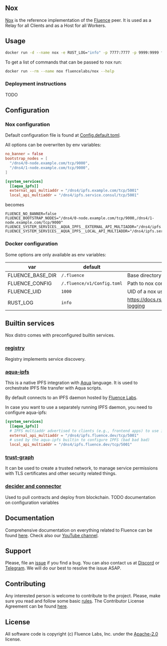 ## Nox

[Nox](https://github.com/fluencelabs/nox) is the reference implementation of the
[Fluence](https://fluence.network) peer. It is used as a Relay for all Clients
and as a Host for all Workers.

## Usage

```bash
docker run -d --name nox -e RUST_LOG="info" -p 7777:7777 -p 9999:9999 fluencelabs/nox
```

To get a list of commands that can be passed to nox run:

```bash
docker run --rm --name nox fluencelabs/nox --help
```

### Deployment instructions

TODO

## Configuration

### Nox configuration

Default configuration file is found at
[Config.default.toml](https://github.com/fluencelabs/nox/tree/master/Config.default.toml).

All options can be overwriten by env variables:

```toml
no_banner = false
bootstrap_nodes = [
  "/dns4/0-node.example.com/tcp/9000",
  "/dns4/1-node.example.com/tcp/9000",
]

[system_services]
  [[aqua_ipfs]]
  external_api_multiaddr = "/dns4/ipfs.example.com/tcp/5001"
  local_api_multiaddr = "/dns4/ipfs.service.consul/tcp/5001"
```

becomes

```shell
FLUENCE_NO_BANNER=false
FLUENCE_BOOTSTRAP_NODES="/dns4/0-node.example.com/tcp/9000,/dns4/1-node.example.com/tcp/9000"
FLUENCE_SYSTEM_SERVICES__AQUA_IPFS__EXTERNAL_API_MULTIADDR="/dns4/ipfs.example.com/tcp/5001"
FLUENCE_SYSTEM_SERVICES__AQUA_IPFS__LOCAL_API_MULTIADDR="/dns4/ipfs.service.consul/tcp/5001"
```

### Docker configuration

Some options are only available as env variables:

| var              | default                    | description                                                    |
| ---------------- | -------------------------- | -------------------------------------------------------------- |
| FLUENCE_BASE_DIR | `/.fluence`                | Base directory for nox persistent data                         |
| FLUENCE_CONFIG   | `/.fluence/v1/Config.toml` | Path to nox config file                                        |
| FLUENCE_UID      | `1000`                     | UID of a nox user who owns persistent data                     |
| RUST_LOG         | `info`                     | https://docs.rs/env_logger/0.10.0/env_logger/#enabling-logging |

## Builtin services

Nox distro comes with preconfigured builtin services.

### [registry](https://github.com/fluencelabs/registry)

Registry implements service discovery.

### [aqua-ipfs](https://github.com/fluencelabs/aqua-ipfs)

This is a native IPFS integration with
[Aqua](https://fluence.dev/docs/aqua-book/introduction) language. It is used to
orchestrate IPFS file transfer with Aqua scripts.

By default connects to an IPFS daemon hosted by
[Fluence Labs](https://fluence.network).

In case you want to use a separately running IPFS daemon, you need to configure
aqua-ipfs:

```toml
[system_services]
  [[aqua_ipfs]]
  # IPFS multiaddr advertised to clients (e.g., frontend apps) to use in uploading files (ipfs.put), managing pins (ipfs.pin) etc
  external_api_multiaddr = "/dns4/ipfs.fluence.dev/tcp/5001"
  # used by the aqua-ipfs builtin to configure IPFS (bad bad bad)
  local_api_multiaddr = "/dns4/ipfs.fluence.dev/tcp/5001"
```

### [trust-graph](https://github.com/fluencelabs/trust-graph)

It can be used to create a trusted network, to manage service permissions with
TLS certificates and other security related things.

### [decider and connector](https://github.com/fluencelabs/decider)

Used to pull contracts and deploy from blockchain. TODO documentation on
configuration variables

## Documentation

Comprehensive documentation on everything related to Fluence can be found
[here](https://fluence.dev/). Check also our
[YouTube channel](https://www.youtube.com/@fluencelabs).

## Support

Please, file an [issue](https://github.com/fluencelabs/nox/issues) if you find a
bug. You can also contact us at [Discord](https://discord.com/invite/5qSnPZKh7u)
or [Telegram](https://t.me/fluence_project). We will do our best to resolve the
issue ASAP.

## Contributing

Any interested person is welcome to contribute to the project. Please, make sure
you read and follow some basic
[rules](https://github.com/fluencelabs/nox/tree/master/CONTRIBUTING.md). The
Contributor License Agreement can be found
[here](https://github.com/fluencelabs/nox/tree/master/FluenceCLA).

## License

All software code is copyright (c) Fluence Labs, Inc. under the
[Apache-2.0](https://github.com/fluencelabs/nox/tree/master/LICENSE) license.
